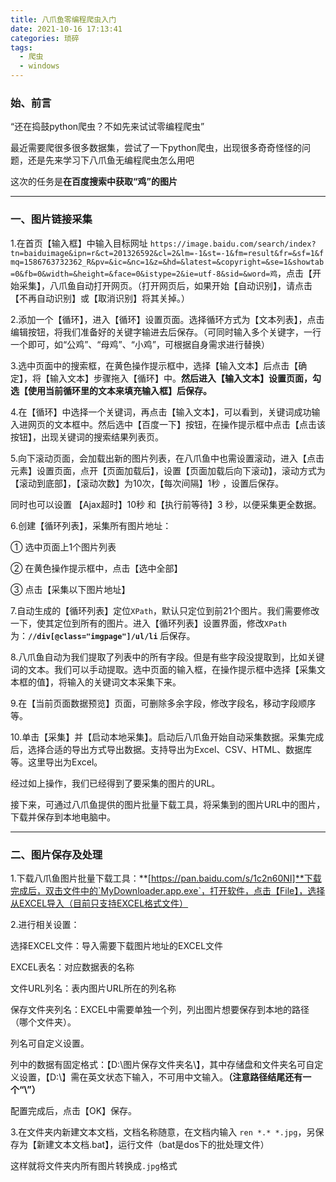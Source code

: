 ```yaml
---
title: 八爪鱼零编程爬虫入门
date: 2021-10-16 17:13:41
categories:	琐碎
tags:
  - 爬虫
  - windows
---
```




### 	始、前言

“还在捣鼓python爬虫？不如先来试试零编程爬虫”

最近需要爬很多很多数据集，尝试了一下python爬虫，出现很多奇奇怪怪的问题，还是先来学习下八爪鱼无编程爬虫怎么用吧

这次的任务是**在百度搜索中获取“鸡”的图片**



<!--more-->

---



### 一、图片链接采集

1.在首页【输入框】中输入目标网址  `https://image.baidu.com/search/index?tn=baiduimage&ipn=r&ct=201326592&cl=2&lm=-1&st=-1&fm=result&fr=&sf=1&fmq=1586763732362_R&pv=&ic=&nc=1&z=&hd=&latest=&copyright=&se=1&showtab=0&fb=0&width=&height=&face=0&istype=2&ie=utf-8&sid=&word=鸡`，点击【开始采集】，八爪鱼自动打开网页。（打开网页后，如果开始【自动识别】，请点击【不再自动识别】或【取消识别】将其关掉。）



2.添加一个【循环】，进入【循环】设置页面。选择循环方式为【文本列表】，点击编辑按钮，将我们准备好的关键字输进去后保存。（可同时输入多个关键字，一行一个即可，如“公鸡”、“母鸡”、“小鸡”，可根据自身需求进行替换）



3.选中页面中的搜索框，在黄色操作提示框中，选择【输入文本】后点击【确定】，将【输入文本】步骤拖入【循环】中。**然后进入【输入文本】设置页面，勾选【使用当前循环里的文本来填充输入框】后保存。**



4.在【循环】中选择一个关键词，再点击【输入文本】，可以看到，关键词成功输入进网页的文本框中。然后选中【百度一下】按钮，在操作提示框中点击【点击该按钮】，出现关键词的搜索结果列表页。



5.向下滚动页面，会加载出新的图片列表，在八爪鱼中也需设置滚动，进入【点击元素】设置页面，点开【页面加载后】，设置【页面加载后向下滚动】，滚动方式为【滚动到底部】，【滚动次数】为10次，【每次间隔】1秒 ，设置后保存。

同时也可以设置 【Ajax超时】10秒 和【执行前等待】3 秒，以便采集更全数据。



6.创建【循环列表】，采集所有图片地址：

① 选中页面上1个图片列表

② 在黄色操作提示框中，点击【选中全部】

③ 点击【采集以下图片地址】



7.自动生成的【循环列表】定位`XPath`，默认只定位到前21个图片。我们需要修改一下，使其定位到所有的图片。进入【循环列表】设置界面，修改`XPath`为：**`//div[@class="imgpage"]/ul/li`** 后保存。



8.八爪鱼自动为我们提取了列表中的所有字段。但是有些字段没提取到，比如关键词的文本。我们可以手动提取。选中页面的输入框，在操作提示框中选择【采集文本框的值】，将输入的关键词文本采集下来。



9.在【当前页面数据预览】页面，可删除多余字段，修改字段名，移动字段顺序等。



10.单击【采集】并【启动本地采集】。启动后八爪鱼开始自动采集数据。采集完成后，选择合适的导出方式导出数据。支持导出为Excel、CSV、HTML、数据库等。这里导出为Excel。

 

经过如上操作，我们已经得到了要采集的图片的URL。

接下来，可通过八爪鱼提供的图片批量下载工具，将采集到的图片URL中的图片，下载并保存到本地电脑中。



---



### 二、图片保存及处理

1.下载八爪鱼图片批量下载工具：**[https://pan.baidu.com/s/1c2n60NI]**下载完成后，双击文件中的`MyDownloader.app.exe`，打开软件，点击【File】，选择从EXCEL导入（目前只支持EXCEL格式文件）



2.进行相关设置：

选择EXCEL文件：导入需要下载图片地址的EXCEL文件

EXCEL表名：对应数据表的名称

文件URL列名：表内图片URL所在的列名称  

保存文件夹列名：EXCEL中需要单独一个列，列出图片想要保存到本地的路径（哪个文件夹）。

列名可自定义设置。

列中的数据有固定格式：【D:\图片保存文件夹名\】，其中存储盘和文件夹名可自定义设置，【D:\\】需在英文状态下输入，不可用中文输入。**（注意路径结尾还有一个“\”）**

配置完成后，点击【OK】保存。



3.在文件夹内新建文本文档，文档名称随意，在文档内输入 `ren *.* *.jpg`，另保存为【新建文本文档.bat】，运行文件（bat是dos下的批处理文件）

这样就将文件夹内所有图片转换成`.jpg`格式


